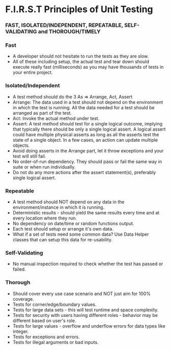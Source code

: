 # F.I.R.S.T Principles of Unit Testing

### FAST, ISOLATED/INDEPENDENT, REPEATABLE, SELF-VALIDATING and THOROUGH/TIMELY

### Fast

* A developer should not hesitate to run the tests as they are slow.
* All of these including setup, the actual test and tear down should execute really fast (milliseconds) as you may have thousands of tests in your entire project.

### Isolated/Independent

* A test method should do the 3 As => Arrange, Act, Assert
* Arrange: The data used in a test should not depend on the environment in which the test is running. All the data needed for a test should be arranged as part of the test.
* Act: Invoke the actual method under test.
* Assert: A test method should test for a single logical outcome, implying that typically there should be only a single logical assert. A logical assert could have multiple physical asserts as long as all the asserts test the state of a single object. In a few cases, an action can update multiple objects.
* Avoid doing asserts in the Arrange part, let it throw exceptions and your test will still fail.
* No order-of-run dependency. They should pass or fail the same way in suite or when run individually.
* Do not do any more actions after the assert statement(s), preferably single logical assert.

### Repeatable

* A test method should NOT depend on any data in the environment/instance in which it is running.
* Deterministic results - should yield the same results every time and at every location where they run.
* No dependency on date/time or random functions output.
* Each test should setup or arrange it's own data.
* What if a set of tests need some common data? Use Data Helper classes that can setup this data for re-usability.

### Self-Validating

* No manual inspection required to check whether the test has passed or failed.

### Thorough

* Should cover every use case scenario and NOT just aim for 100% coverage.
* Tests for corner/edge/boundary values.
* Tests for large data sets - this will test runtime and space complexity.
* Tests for security with users having different roles - behavior may be different based on user's role.
* Tests for large values - overflow and underflow errors for data types like integer.
* Tests for exceptions and errors.
* Tests for illegal arguments or bad inputs.
